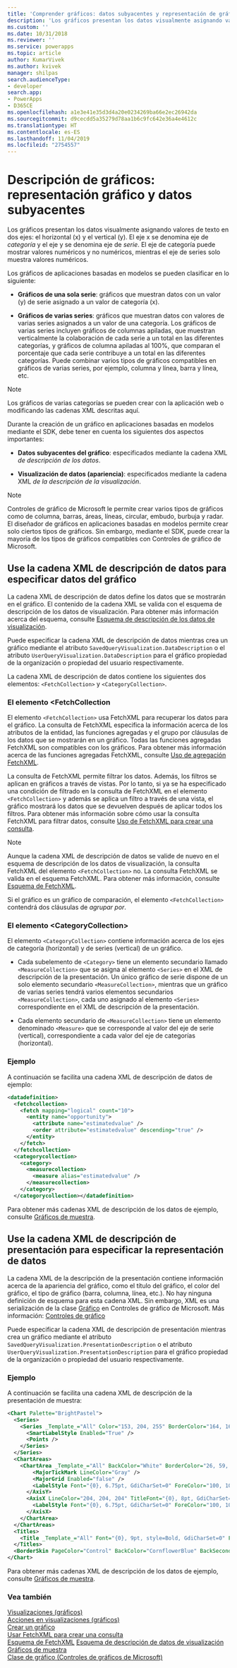 ```yaml
---
title: 'Comprender gráficos: datos subyacentes y representación de gráficos (aplicaciones basadas en modelos) | Microsoft Docs'
description: 'Los gráficos presentan los datos visualmente asignando valores de texto en dos ejes: el horizontal (x) y el vertical (y). El eje x se denomina eje de categoría y el eje y se denomina eje de serie.'
ms.custom: ''
ms.date: 10/31/2018
ms.reviewer: ''
ms.service: powerapps
ms.topic: article
author: KumarVivek
ms.author: kvivek
manager: shilpas
search.audienceType:
- developer
search.app:
- PowerApps
- D365CE
ms.openlocfilehash: a1e3e41e35d3d4a20e0234269ba66e2ec26942da
ms.sourcegitcommit: d9cecdd5a35279d78aa1b6c9fc642e36a4e4612c
ms.translationtype: HT
ms.contentlocale: es-ES
ms.lasthandoff: 11/04/2019
ms.locfileid: "2754557"
---
```

# <a name="understand-charts-underlying-data-and-chart-representation"></a>Descripción de gráficos: representación gráfico y datos subyacentes

<!-- https://docs.microsoft.com/dynamics365/customer-engagement/developer/customize-dev/understand-charts-underlying-data-chart-representation -->

Los gráficos presentan los datos visualmente asignando valores de texto en dos ejes: el horizontal (x) y el vertical (y). El eje x se denomina eje de *categoría* y el eje y se denomina eje de *serie*. El eje de categoría puede mostrar valores numéricos y no numéricos, mientras el eje de series solo muestra valores numéricos.  
  
 Los gráficos de aplicaciones basadas en modelos se pueden clasificar en lo siguiente:  
  
- **Gráficos de una sola serie**: gráficos que muestran datos con un valor (y) de serie asignado a un valor de categoría (x).  
  
- **Gráficos de varias series**: gráficos que muestran datos con valores de varias series asignados a un valor de una categoría. Los gráficos de varias series incluyen gráficos de columnas apiladas, que muestran verticalmente la colaboración de cada serie a un total en las diferentes categorías, y gráficos de columna apiladas al 100%, que comparan el porcentaje que cada serie contribuye a un total en las diferentes categorías. Puede combinar varios tipos de gráficos compatibles en gráficos de varias series, por ejemplo, columna y línea, barra y línea, etc.  
  
> [!NOTE]
>  Los gráficos de varias categorías se pueden crear con la aplicación web o modificando las cadenas XML descritas aquí.  
  
 Durante la creación de un gráfico en aplicaciones basadas en modelos mediante el SDK, debe tener en cuenta los siguientes dos aspectos importantes:  
  
- **Datos subyacentes del gráfico**: especificados mediante la cadena XML *de descripción de los datos*.  
  
- **Visualización de datos (apariencia)**: especificados mediante la cadena XML *de la descripción de la visualización*.  
  
> [!NOTE]
> Controles de gráfico de Microsoft le permite crear varios tipos de gráficos como de columna, barras, áreas, líneas, circular, embudo, burbuja y radar. El diseñador de gráficos en aplicaciones basadas en modelos permite crear solo ciertos tipos de gráficos. Sin embargo, mediante el SDK, puede crear la mayoría de los tipos de gráficos compatibles con Controles de gráfico de Microsoft.  
  
## <a name="use-the-data-description-xml-string-to-specify-chart-data"></a>Use la cadena XML de descripción de datos para especificar datos del gráfico  
 La cadena XML de descripción de datos define los datos que se mostrarán en el gráfico. El contenido de la cadena XML se valida con el esquema de descripción de los datos de visualización. Para obtener más información acerca del esquema, consulte [Esquema de descripción de los datos de visualización](visualization-data-description-schema.md).  
  
 Puede especificar la cadena XML de descripción de datos mientras crea un gráfico mediante el atributo `SavedQueryVisualization.DataDescription` o el atributo `UserQueryVisualization.DataDescription` para el gráfico propiedad de la organización o propiedad del usuario respectivamente.  
  
 La cadena XML de descripción de datos contiene los siguientes dos elementos: `<FetchCollection>` y `<CategoryCollection>`.  
  
### <a name="the-fetchcollection-element"></a>El elemento \<FetchCollection 
 
 El elemento `<FetchCollection>` usa FetchXML para recuperar los datos para el gráfico. La consulta de FetchXML especifica la información acerca de los atributos de la entidad, las funciones agregadas y el grupo por cláusulas de los datos que se mostrarán en un gráfico. Todas las funciones agregadas FetchXML son compatibles con los gráficos. Para obtener más información acerca de las funciones agregadas FetchXML, consulte [Uso de agregación FetchXML](../common-data-service/use-fetchxml-aggregation.md).  
  
 La consulta de FetchXML permite filtrar los datos. Además, los filtros se aplican en gráficos a través de vistas. Por lo tanto, si ya se ha especificado una condición de filtrado en la consulta de FetchXML en el elemento `<FetchCollection>` y además se aplica un filtro a través de una vista, el gráfico mostrará los datos que se devuelven después de aplicar todos los filtros. Para obtener más información sobre cómo usar la consulta FetchXML para filtrar datos, consulte [Uso de FetchXML para crear una consulta](../common-data-service/use-fetchxml-construct-query.md).  
  
> [!NOTE]
>  Aunque la cadena XML de descripción de datos se valide de nuevo en el esquema de descripción de los datos de visualización, la consulta FetchXML del elemento `<FetchCollection>` no. La consulta FetchXML se valida en el esquema FetchXML. Para obtener más información, consulte [Esquema de FetchXML](../common-data-service/fetchxml-schema.md).  
  
 Si el gráfico es un gráfico de comparación, el elemento `<FetchCollection>` contendrá dos cláusulas de *agrupar por*.  
  
### <a name="the-categorycollection-element"></a>El elemento \<CategoryCollection>  
 El elemento `<CategoryCollection>` contiene información acerca de los ejes de categoría (horizontal) y de series (vertical) de un gráfico.  
  
-   Cada subelemento de `<Category>` tiene un elemento secundario llamado `<MeasureCollection>` que se asigna al elemento `<Series>` en el XML de descripción de la presentación. Un único gráfico de serie dispone de un solo elemento secundario `<MeasureCollection>`, mientras que un gráfico de varias series tendrá varios elementos secundarios `<MeasureCollection>`, cada uno asignado al elemento `<Series>` correspondiente en el XML de descripción de la presentación.  
  
-   Cada elemento secundario de `<MeasureCollection>` tiene un elemento denominado `<Measure>` que se corresponde al valor del eje de serie (vertical), correspondiente a cada valor del eje de categorías (horizontal).  
  
### <a name="example"></a>Ejemplo  
 A continuación se facilita una cadena XML de descripción de datos de ejemplo:  
  
```xml  
<datadefinition>  
  <fetchcollection>  
    <fetch mapping="logical" count="10">  
      <entity name="opportunity">  
        <attribute name="estimatedvalue" />  
        <order attribute="estimatedvalue" descending="true" />  
      </entity>  
    </fetch>  
  </fetchcollection>  
  <categorycollection>  
    <category>  
      <measurecollection>  
        <measure alias="estimatedvalue" />  
      </measurecollection>  
    </category>  
  </categorycollection></datadefinition>  
```  
  
 Para obtener más cadenas XML de descripción de los datos de ejemplo, consulte [Gráficos de muestra](sample-charts.md).  
  
## <a name="use-the-presentation-description-xml-string-to-specify-data-representation"></a>Use la cadena XML de descripción de presentación para especificar la representación de datos  
 La cadena XML de la descripción de la presentación contiene información acerca de la apariencia del gráfico, como el título del gráfico, el color del gráfico, el tipo de gráfico (barra, columna, línea, etc.). No hay ninguna definición de esquema para esta cadena XML. Sin embargo, XML es una serialización de la clase [Gráfico](https://msdn.microsoft.com/library/system.web.ui.datavisualization.charting.chart.aspx) en Controles de gráfico de Microsoft. Más información: [Controles de gráfico](https://go.microsoft.com/fwlink/p/?LinkId=128301)  
  
 Puede especificar la cadena XML de descripción de presentación mientras crea un gráfico mediante el atributo `SavedQueryVisualization.PresentationDescription` o el atributo `UserQueryVisualization.PresentationDescription` para el gráfico propiedad de la organización o propiedad del usuario respectivamente.  
  
### <a name="example"></a>Ejemplo  
 A continuación se facilita una cadena XML de descripción de la presentación de muestra:  
  
```xml  
<Chart Palette="BrightPastel">  
  <Series>  
    <Series _Template_="All" Color="153, 204, 255" BorderColor="164, 164, 164" BorderDashStyle="Solid" BorderWidth="1" ShadowColor="128, 128, 128, 128" ShadowOffset="1" IsValueShownAsLabel="true" Font="{0}, 6.75pt" BackGradientStyle="TopBottom" BackSecondaryColor="0, 102, 153" LabelForeColor="100, 100, 100" ChartType="Column">  
      <SmartLabelStyle Enabled="True" />  
      <Points />  
    </Series>  
  </Series>  
  <ChartAreas>  
    <ChartArea _Template_="All" BackColor="White" BorderColor="26, 59, 105" BorderWidth="0" BorderDashStyle="Solid">      <AxisY LineColor="204, 204, 204" TitleFont="{0}, 8pt, GdiCharSet=0" TitleForeColor="100, 100, 100" LabelAutoFitMaxFontSize="7" LabelAutoFitMinFontSize="7">  
        <MajorTickMark LineColor="Gray" />  
        <MajorGrid Enabled="false" />  
        <LabelStyle Font="{0}, 6.75pt, GdiCharSet=0" ForeColor="100, 100, 100" />  
      </AxisY>  
      <AxisX LineColor="204, 204, 204" TitleFont="{0}, 8pt, GdiCharSet=0" TitleForeColor="100, 100, 100" LabelAutoFitMaxFontSize="7" LabelAutoFitMinFontSize="7">        <MajorTickMark LineColor="Gray" />        <MajorGrid Enabled="false" />  
        <LabelStyle Font="{0}, 6.75pt, GdiCharSet=0" ForeColor="100, 100, 100" />  
      </AxisX>  
    </ChartArea>  
  </ChartAreas>  
  <Titles>  
    <Title _Template_="All" Font="{0}, 9pt, style=Bold, GdiCharSet=0" ForeColor="100, 100, 100"></Title>  
  </Titles>  
  <BorderSkin PageColor="Control" BackColor="CornflowerBlue" BackSecondaryColor="CornflowerBlue" />  
</Chart>  
```  
  
 Para obtener más cadenas XML de descripción de los datos de ejemplo, consulte [Gráficos de muestra](sample-charts.md).  
  
### <a name="see-also"></a>Vea también  
 [Visualizaciones (gráficos)](view-data-with-visualizations-charts.md)   
 [Acciones en visualizaciones (gráficos)](actions-visualizations-charts.md)   
 [Crear un gráfico](create-visualization-chart.md)   
 [Usar FetchXML para crear una consulta](../common-data-service/use-fetchxml-construct-query.md)   
 [Esquema de FetchXML](../common-data-service/fetchxml-schema.md) [Esquema de descripción de datos de visualización](visualization-data-description-schema.md)   
 [Gráficos de muestra](sample-charts.md)   
 [Clase de gráfico (Controles de gráficos de Microsoft)](https://msdn.microsoft.com/library/system.web.ui.datavisualization.charting.chart.aspx)
